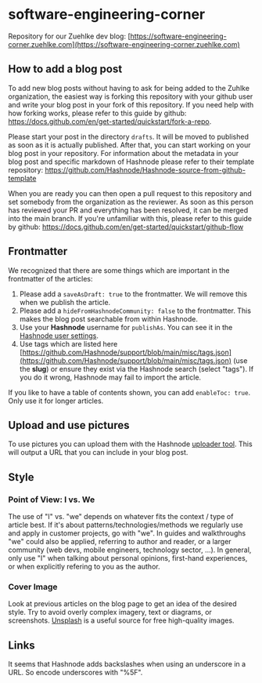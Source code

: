 # software-engineering-corner

Repository for our Zuehlke dev blog: [https://software-engineering-corner.zuehlke.com](https://software-engineering-corner.zuehlke.com)

## How to add a blog post

To add new blog posts without having to ask for being added to the Zuhlke organization, the easiest way is forking this repository with your github user and write your blog post in your fork of this repository. If you need help with how forking works, please refer to this guide by github: https://docs.github.com/en/get-started/quickstart/fork-a-repo.

Please start your post in the directory `drafts`. It will be moved to published as soon as it is actually published.
After that, you can start working on your blog post in your repository. For information about the metadata in your blog post and specific markdown of Hashnode please refer to their template repository: https://github.com/Hashnode/Hashnode-source-from-github-template

When you are ready you can then open a pull request to this repository and set somebody from the organization as the reviewer. As soon as this person has reviewed your PR and everything has been resolved, it can be merged into the main branch. If you're unfamiliar with this, please refer to this guide by github: https://docs.github.com/en/get-started/quickstart/github-flow

## Frontmatter

We recognized that there are some things which are important in the frontmatter of the articles:

1. Please add a `saveAsDraft: true` to the frontmatter. We will remove this when we publish the article.
2. Please add a `hideFromHashnodeCommunity: false` to the frontmatter. This makes the blog post searchable from within Hashnode.
3. Use your **Hashnode** username for `publishAs`. You can see it in the [Hashnode user settings](https://hashnode.com/settings).
4. Use tags which are listed here [https://github.com/Hashnode/support/blob/main/misc/tags.json](https://github.com/Hashnode/support/blob/main/misc/tags.json) (use the **slug**) or ensure they exist via the Hashnode search (select "tags"). If you do it wrong, Hashnode may fail to import the article.

If you like to have a table of contents shown, you can add `enableToc: true`.
Only use it for longer articles.

## Upload and use pictures

To use pictures you can upload them with the Hashnode [uploader tool](https://hashnode.com/uploader). This will output a URL that you can include in your blog post.

## Style

### Point of View: I vs. We

The use of "I" vs. "we" depends on whatever fits the context / type of article best.
If it's about patterns/technologies/methods we regularly use and apply in customer projects, go with "we".
In guides and walkthroughs "we" could also be applied, referring to author and reader, or a larger community (web devs, mobile engineers, technology sector, …).
In general, only use "I" when talking about personal opinions, first-hand experiences, or when explicitly refering to you as the author.

### Cover Image

Look at previous articles on the blog page to get an idea of the desired style.
Try to avoid overly complex imagery, text or diagrams, or screenshots.
[Unsplash](https://unsplash.com) is a useful source for free high-quality images.

## Links

It seems that Hashnode adds backslashes when using an underscore in a URL. So encode underscores with "%5F".

